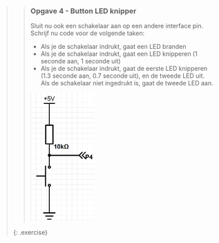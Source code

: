>> ### Opgave 4 - Button LED knipper
>>
>> Sluit nu ook een schakelaar aan op een andere interface pin. Schrijf nu code voor de volgende taken:
>>
>> * Als je de schakelaar indrukt, gaat een LED branden
>> * Als je de schakelaar indrukt, gaat een LED knipperen (1 seconde aan, 1 seconde uit)
>> * Als je de schakelaar indrukt, gaat de eerste LED knipperen (1.3 seconde aan, 0.7 seconde uit), en de tweede LED uit. Als de schakelaar niet ingedrukt is, gaat de tweede LED aan.
>>
>> ![Installatie](images/button-schema.png)
>>
>{: .exercise}